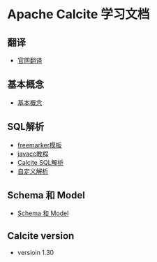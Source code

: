 # Apache Calcite 学习文档

## 翻译
* [官网翻译](/calcite-tutorial-0-translation/md/README.md)

## 基本概念
* [基本概念](/calcite-tutorial-1-basic/md/README.md)

## SQL解析

* [freemarker模板](/calcite-tutorial-2-parser/parser-1-fmpp-tutorial/README.md)
* [javacc教程](/calcite-tutorial-2-parser/parser-2-javacc-tutorial/)
* [Calcite SQL解析](/calcite-tutorial-2-parser/parser-3-calcite-tutorial/)
* [自定义解析](/calcite-tutorial-2-parser/parser-4-calcite-custom-tutorial/)

## Schema 和 Model
* [Schema 和 Model](/calcite-tutorial-3-schema/)

<!--
## SQL校验

* [Calcite SQL校验](/calcite-tutorial-2-parser/parser-4-calcite-custom-tutorial/)
* [Calcite 自定义SQL校验](/calcite-tutorial-2-parser/parser-4-calcite-custom-tutorial/)



## SQL转换
* sql to rel
* planner
* find best rel
* Implement & Execute



## 常见类说明

## 规则

## 执行逻辑

-->

## Calcite version
* versioin 1.30